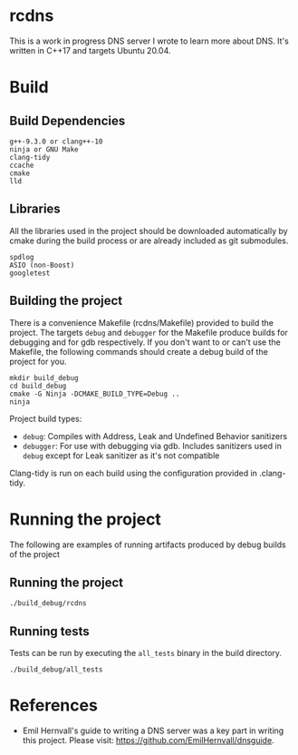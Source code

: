 # rcdns

This is a work in progress DNS server I wrote to learn more about DNS. It's
written in C++17 and targets Ubuntu 20.04. 

# Build 
## Build Dependencies 

``` 
g++-9.3.0 or clang++-10 
ninja or GNU Make
clang-tidy 
ccache 
cmake 
lld
``` 

## Libraries

All the libraries used in the project should be downloaded automatically by
cmake during the build process or are already included as git submodules.

```
spdlog
ASIO (non-Boost)
googletest
```

## Building the project 

There is a convenience Makefile (rcdns/Makefile) provided to build the project.
The targets `debug` and `debugger` for the Makefile produce builds for
debugging and for gdb respectively. If you don't want to or can't use the
Makefile, the following commands should create a debug build of the project for
you. 

``` 
mkdir build_debug 
cd build_debug 
cmake -G Ninja -DCMAKE_BUILD_TYPE=Debug .. 
ninja 
```

Project build types:
- `debug`: Compiles with Address, Leak and Undefined Behavior sanitizers
- `debugger`: For use with debugging via gdb. Includes sanitizers used in
  `debug` except for Leak sanitizer as it's not compatible

Clang-tidy is run on each build using the configuration provided in
.clang-tidy.

# Running the project

The following are examples of running artifacts produced by debug builds of the
project

## Running the project

```
./build_debug/rcdns
```

## Running tests

Tests can be run by executing the `all_tests` binary in the build directory.

```
./build_debug/all_tests
```

# References
- Emil Hernvall's guide to writing a DNS server was a key part in writing this project. Please visit: https://github.com/EmilHernvall/dnsguide.
